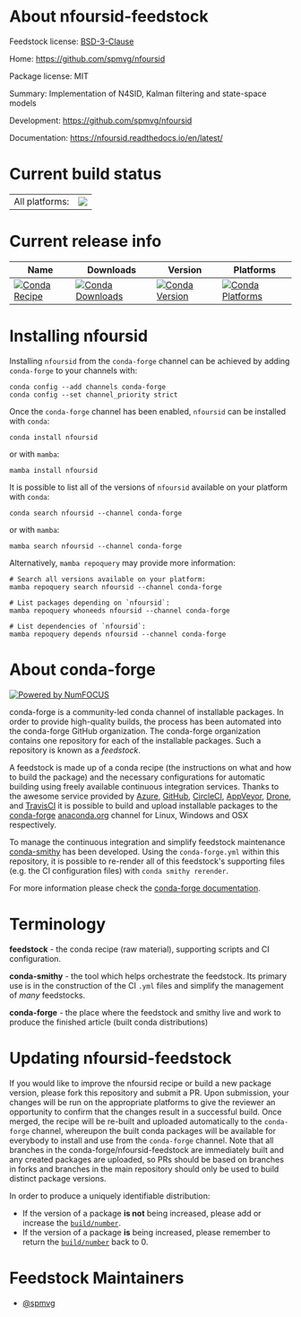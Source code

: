 About nfoursid-feedstock
========================

Feedstock license: [BSD-3-Clause](https://github.com/conda-forge/nfoursid-feedstock/blob/main/LICENSE.txt)

Home: https://github.com/spmvg/nfoursid

Package license: MIT

Summary: Implementation of N4SID, Kalman filtering and state-space models

Development: https://github.com/spmvg/nfoursid

Documentation: https://nfoursid.readthedocs.io/en/latest/

Current build status
====================


<table><tr><td>All platforms:</td>
    <td>
      <a href="https://dev.azure.com/conda-forge/feedstock-builds/_build/latest?definitionId=14931&branchName=main">
        <img src="https://dev.azure.com/conda-forge/feedstock-builds/_apis/build/status/nfoursid-feedstock?branchName=main">
      </a>
    </td>
  </tr>
</table>

Current release info
====================

| Name | Downloads | Version | Platforms |
| --- | --- | --- | --- |
| [![Conda Recipe](https://img.shields.io/badge/recipe-nfoursid-green.svg)](https://anaconda.org/conda-forge/nfoursid) | [![Conda Downloads](https://img.shields.io/conda/dn/conda-forge/nfoursid.svg)](https://anaconda.org/conda-forge/nfoursid) | [![Conda Version](https://img.shields.io/conda/vn/conda-forge/nfoursid.svg)](https://anaconda.org/conda-forge/nfoursid) | [![Conda Platforms](https://img.shields.io/conda/pn/conda-forge/nfoursid.svg)](https://anaconda.org/conda-forge/nfoursid) |

Installing nfoursid
===================

Installing `nfoursid` from the `conda-forge` channel can be achieved by adding `conda-forge` to your channels with:

```
conda config --add channels conda-forge
conda config --set channel_priority strict
```

Once the `conda-forge` channel has been enabled, `nfoursid` can be installed with `conda`:

```
conda install nfoursid
```

or with `mamba`:

```
mamba install nfoursid
```

It is possible to list all of the versions of `nfoursid` available on your platform with `conda`:

```
conda search nfoursid --channel conda-forge
```

or with `mamba`:

```
mamba search nfoursid --channel conda-forge
```

Alternatively, `mamba repoquery` may provide more information:

```
# Search all versions available on your platform:
mamba repoquery search nfoursid --channel conda-forge

# List packages depending on `nfoursid`:
mamba repoquery whoneeds nfoursid --channel conda-forge

# List dependencies of `nfoursid`:
mamba repoquery depends nfoursid --channel conda-forge
```


About conda-forge
=================

[![Powered by
NumFOCUS](https://img.shields.io/badge/powered%20by-NumFOCUS-orange.svg?style=flat&colorA=E1523D&colorB=007D8A)](https://numfocus.org)

conda-forge is a community-led conda channel of installable packages.
In order to provide high-quality builds, the process has been automated into the
conda-forge GitHub organization. The conda-forge organization contains one repository
for each of the installable packages. Such a repository is known as a *feedstock*.

A feedstock is made up of a conda recipe (the instructions on what and how to build
the package) and the necessary configurations for automatic building using freely
available continuous integration services. Thanks to the awesome service provided by
[Azure](https://azure.microsoft.com/en-us/services/devops/), [GitHub](https://github.com/),
[CircleCI](https://circleci.com/), [AppVeyor](https://www.appveyor.com/),
[Drone](https://cloud.drone.io/welcome), and [TravisCI](https://travis-ci.com/)
it is possible to build and upload installable packages to the
[conda-forge](https://anaconda.org/conda-forge) [anaconda.org](https://anaconda.org/)
channel for Linux, Windows and OSX respectively.

To manage the continuous integration and simplify feedstock maintenance
[conda-smithy](https://github.com/conda-forge/conda-smithy) has been developed.
Using the ``conda-forge.yml`` within this repository, it is possible to re-render all of
this feedstock's supporting files (e.g. the CI configuration files) with ``conda smithy rerender``.

For more information please check the [conda-forge documentation](https://conda-forge.org/docs/).

Terminology
===========

**feedstock** - the conda recipe (raw material), supporting scripts and CI configuration.

**conda-smithy** - the tool which helps orchestrate the feedstock.
                   Its primary use is in the construction of the CI ``.yml`` files
                   and simplify the management of *many* feedstocks.

**conda-forge** - the place where the feedstock and smithy live and work to
                  produce the finished article (built conda distributions)


Updating nfoursid-feedstock
===========================

If you would like to improve the nfoursid recipe or build a new
package version, please fork this repository and submit a PR. Upon submission,
your changes will be run on the appropriate platforms to give the reviewer an
opportunity to confirm that the changes result in a successful build. Once
merged, the recipe will be re-built and uploaded automatically to the
`conda-forge` channel, whereupon the built conda packages will be available for
everybody to install and use from the `conda-forge` channel.
Note that all branches in the conda-forge/nfoursid-feedstock are
immediately built and any created packages are uploaded, so PRs should be based
on branches in forks and branches in the main repository should only be used to
build distinct package versions.

In order to produce a uniquely identifiable distribution:
 * If the version of a package **is not** being increased, please add or increase
   the [``build/number``](https://docs.conda.io/projects/conda-build/en/latest/resources/define-metadata.html#build-number-and-string).
 * If the version of a package **is** being increased, please remember to return
   the [``build/number``](https://docs.conda.io/projects/conda-build/en/latest/resources/define-metadata.html#build-number-and-string)
   back to 0.

Feedstock Maintainers
=====================

* [@spmvg](https://github.com/spmvg/)

